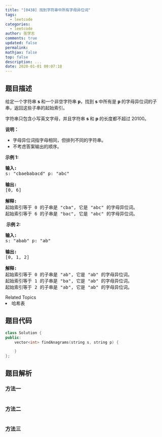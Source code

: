 ```yaml
---
title: "[0438] 找到字符串中所有字母异位词"
tags:
  - leetcode
categories:
  - leetcode
author: 张学志
comments: true
updated: false
permalink:
mathjax: false
top: false
description: ...
date: 2020-01-01 00:07:18
---
```


## 题目描述

<p>给定一个字符串&nbsp;<strong>s&nbsp;</strong>和一个非空字符串&nbsp;<strong>p</strong>，找到&nbsp;<strong>s&nbsp;</strong>中所有是&nbsp;<strong>p&nbsp;</strong>的字母异位词的子串，返回这些子串的起始索引。</p>

<p>字符串只包含小写英文字母，并且字符串&nbsp;<strong>s&nbsp;</strong>和 <strong>p&nbsp;</strong>的长度都不超过 20100。</p>

<p><strong>说明：</strong></p>

<ul>
	<li>字母异位词指字母相同，但排列不同的字符串。</li>
	<li>不考虑答案输出的顺序。</li>
</ul>

<p><strong>示例&nbsp;1:</strong></p>

<pre>
<strong>输入:</strong>
s: &quot;cbaebabacd&quot; p: &quot;abc&quot;

<strong>输出:</strong>
[0, 6]

<strong>解释:</strong>
起始索引等于 0 的子串是 &quot;cba&quot;, 它是 &quot;abc&quot; 的字母异位词。
起始索引等于 6 的子串是 &quot;bac&quot;, 它是 &quot;abc&quot; 的字母异位词。
</pre>

<p><strong>&nbsp;示例 2:</strong></p>

<pre>
<strong>输入:</strong>
s: &quot;abab&quot; p: &quot;ab&quot;

<strong>输出:</strong>
[0, 1, 2]

<strong>解释:</strong>
起始索引等于 0 的子串是 &quot;ab&quot;, 它是 &quot;ab&quot; 的字母异位词。
起始索引等于 1 的子串是 &quot;ba&quot;, 它是 &quot;ab&quot; 的字母异位词。
起始索引等于 2 的子串是 &quot;ab&quot;, 它是 &quot;ab&quot; 的字母异位词。
</pre>
<div><div>Related Topics</div><div><li>哈希表</li></div></div>

## 题目代码

```cpp
class Solution {
public:
    vector<int> findAnagrams(string s, string p) {

    }
};
```

## 题目解析

### 方法一

```cpp

```

### 方法二

```cpp

```

### 方法三

```cpp

```

